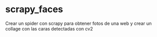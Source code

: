 # scrapy_faces
Crear un spider con scrapy para obtener fotos de una web y crear un collage con las caras detectadas con cv2
